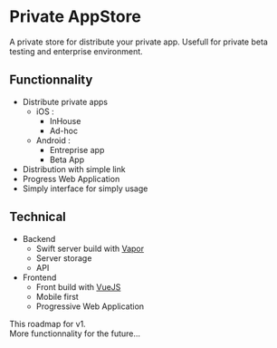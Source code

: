 # Private AppStore
A private store for distribute your private app. Usefull for private beta testing and enterprise environment. 

## Functionnality
* Distribute private apps
  * iOS : 
    * InHouse
    * Ad-hoc
  * Android : 
    * Entreprise app
    * Beta App
* Distribution with simple link
* Progress Web Application
* Simply interface for simply usage

## Technical
* Backend
  * Swift server build with [Vapor](https://github.com/vapor/vapor/)
  * Server storage
  * API
* Frontend
  * Front build with [VueJS](https://vuejs.org/)
  * Mobile first
  * Progressive Web Application

This roadmap for v1.  
More functionnality for the future...

